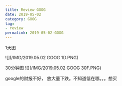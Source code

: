 ```yaml
---
title: Review GOOG
date: 2019-05-02
category: GOOG
tag:
- review
permalink: 2019-05-02-GOOG
---
```

1天图

![](/IMG/2019.05.02 GOOG 1D.PNG)

30分钟图
![](/IMG/2019.05.02 GOOG 30F.PNG)

google的财报不好， 放大量下跌。不知道低在哪。。。想买
